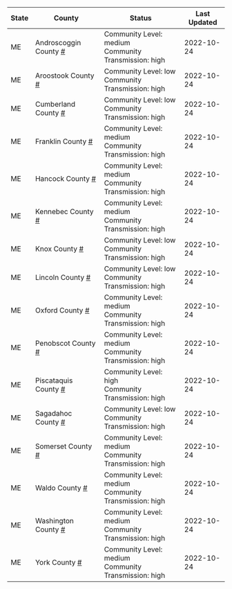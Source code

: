 State | County | Status | Last Updated
--- | --- | --- | --- 
ME | Androscoggin County <a href="#androscoggin_county">#</a> | <a name="androscoggin_county"></a>Community Level: medium<br/>Community Transmission: high | 2022-10-24
ME | Aroostook County <a href="#aroostook_county">#</a> | <a name="aroostook_county"></a>Community Level: low<br/>Community Transmission: high | 2022-10-24
ME | Cumberland County <a href="#cumberland_county">#</a> | <a name="cumberland_county"></a>Community Level: low<br/>Community Transmission: high | 2022-10-24
ME | Franklin County <a href="#franklin_county">#</a> | <a name="franklin_county"></a>Community Level: medium<br/>Community Transmission: high | 2022-10-24
ME | Hancock County <a href="#hancock_county">#</a> | <a name="hancock_county"></a>Community Level: medium<br/>Community Transmission: high | 2022-10-24
ME | Kennebec County <a href="#kennebec_county">#</a> | <a name="kennebec_county"></a>Community Level: medium<br/>Community Transmission: high | 2022-10-24
ME | Knox County <a href="#knox_county">#</a> | <a name="knox_county"></a>Community Level: low<br/>Community Transmission: high | 2022-10-24
ME | Lincoln County <a href="#lincoln_county">#</a> | <a name="lincoln_county"></a>Community Level: low<br/>Community Transmission: high | 2022-10-24
ME | Oxford County <a href="#oxford_county">#</a> | <a name="oxford_county"></a>Community Level: medium<br/>Community Transmission: high | 2022-10-24
ME | Penobscot County <a href="#penobscot_county">#</a> | <a name="penobscot_county"></a>Community Level: medium<br/>Community Transmission: high | 2022-10-24
ME | Piscataquis County <a href="#piscataquis_county">#</a> | <a name="piscataquis_county"></a>Community Level: high<br/>Community Transmission: high | 2022-10-24
ME | Sagadahoc County <a href="#sagadahoc_county">#</a> | <a name="sagadahoc_county"></a>Community Level: low<br/>Community Transmission: high | 2022-10-24
ME | Somerset County <a href="#somerset_county">#</a> | <a name="somerset_county"></a>Community Level: medium<br/>Community Transmission: high | 2022-10-24
ME | Waldo County <a href="#waldo_county">#</a> | <a name="waldo_county"></a>Community Level: medium<br/>Community Transmission: high | 2022-10-24
ME | Washington County <a href="#washington_county">#</a> | <a name="washington_county"></a>Community Level: medium<br/>Community Transmission: high | 2022-10-24
ME | York County <a href="#york_county">#</a> | <a name="york_county"></a>Community Level: medium<br/>Community Transmission: high | 2022-10-24
